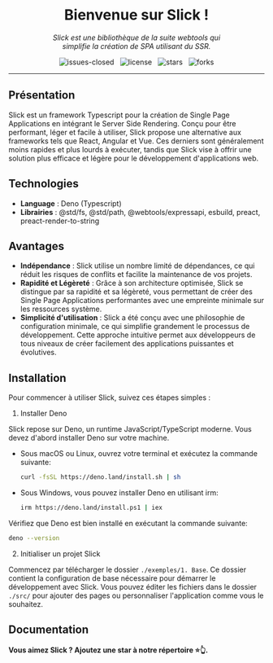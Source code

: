 <h1 align="center">Bienvenue sur Slick !</h1>

<p align="center">
    <em>
        Slick est une bibliothèque de la suite webtools qui<br>
        simplifie la création de SPA utilisant du SSR.
    </em>
</p>

<p align="center">
    <img src="https://img.shields.io/github/issues-closed/8borane8/webtools-slick.svg" alt="issues-closed" />
    &nbsp;
    <img src="https://img.shields.io/github/license/8borane8/webtools-slick.svg" alt="license" />
    &nbsp;
    <img src="https://img.shields.io/github/stars/8borane8/webtools-slick.svg" alt="stars" />
    &nbsp;
    <img src="https://img.shields.io/github/forks/8borane8/webtools-slick.svg" alt="forks" />
</p>

<hr>

## Présentation

Slick est un framework Typescript pour la création de Single Page Applications en intégrant le Server Side Rendering.
Conçu pour être performant, léger et facile à utiliser, Slick propose une alternative aux frameworks tels que React,
Angular et Vue. Ces derniers sont généralement moins rapides et plus lourds à exécuter, tandis que Slick vise à offrir
une solution plus efficace et légère pour le développement d'applications web.

## Technologies

- **Language** : Deno (Typescript)
- **Librairies** : @std/fs, @std/path, @webtools/expressapi, esbuild, preact, preact-render-to-string

## Avantages

- **Indépendance** : Slick utilise un nombre limité de dépendances, ce qui réduit les risques de conflits et facilite la
  maintenance de vos projets.
- **Rapidité et Légèreté** : Grâce à son architecture optimisée, Slick se distingue par sa rapidité et sa légèreté, vous
  permettant de créer des Single Page Applications performantes avec une empreinte minimale sur les ressources système.
- **Simplicité d'utilisation** : Slick a été conçu avec une philosophie de configuration minimale, ce qui simplifie
  grandement le processus de développement. Cette approche intuitive permet aux développeurs de tous niveaux de créer
  facilement des applications puissantes et évolutives.

## Installation

Pour commencer à utiliser Slick, suivez ces étapes simples :

1. Installer Deno

Slick repose sur Deno, un runtime JavaScript/TypeScript moderne. Vous devez d'abord installer Deno sur votre machine.

- Sous macOS ou Linux, ouvrez votre terminal et exécutez la commande suivante:

  ```sh
  curl -fsSL https://deno.land/install.sh | sh
  ```
- Sous Windows, vous pouvez installer Deno en utilisant irm:

  ```sh
  irm https://deno.land/install.ps1 | iex
  ```

Vérifiez que Deno est bien installé en exécutant la commande suivante:
```sh
deno --version
```

2. Initialiser un projet Slick

Commencez par télécharger le dossier `./exemples/1. Base`. Ce dossier contient la configuration de base nécessaire pour démarrer le développement avec Slick. Vous pouvez éditer les fichiers dans le dossier `./src/` pour ajouter des pages ou personnaliser l'application comme vous le souhaitez.

## Documentation

**Vous aimez Slick ? Ajoutez une star à notre répertoire ⭐👆.**
